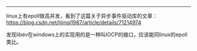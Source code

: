 

---

linux上有epoll做高并发，看到了这篇关于异步事件驱动库的文章：https://blog.csdn.net/lijinqi1987/article/details/71214974

发现libev在windows上的实现用的是一种叫IOCP的接口，应该能同linux的epoll类比。



